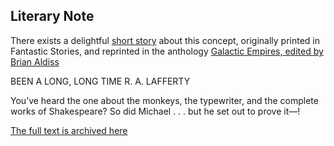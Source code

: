 ## Literary Note

There exists a delightful [short story](http://kasmana.people.cofc.edu/MATHFICT/mfview.php?callnumber=mf464) about this concept, originally printed in Fantastic Stories, and reprinted in the 
anthology [Galactic Empires, edited by Brian Aldiss](http://brianaldiss.co.uk/writing/edited-by-brian/edited-by-a-m/galactic-empires/)

BEEN A LONG, LONG TIME
R. A. LAFFERTY 

You’ve heard the one about the monkeys, the typewriter, and 
the complete works of Shakespeare? So did Michael . . . but he 
set out to prove it—! 

[The full text is archived here](https://archive.org/stream/Fantastic_v20n02_1970-12/Fantastic_v20n02_1970-12_djvu.txt)
